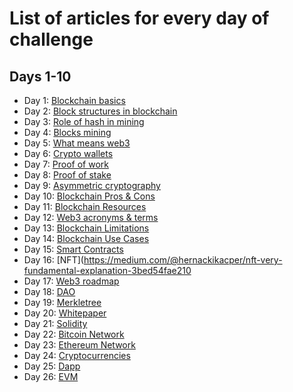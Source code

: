 # List of articles for every day of challenge

## Days 1-10

- Day 1: [Blockchain basics](https://medium.com/@hernackikacper/blockchain-basics-a59c914f87c1)
- Day 2: [Block structures in blockchain](https://medium.com/@hernackikacper/block-structures-in-the-blockchain-c9fa6a684928)
- Day 3: [Role of hash in mining](https://medium.com/@hernackikacper/role-of-hash-in-blockchain-763dd1db70f8)
- Day 4: [Blocks mining](https://medium.com/@hernackikacper/how-blocks-are-mined-in-blockchain-8a01c48d27d5)
- Day 5: [What means web3](https://medium.com/@hernackikacper/what-does-exactly-mean-web3-term-244face23e80)
- Day 6: [Crypto wallets](https://medium.com/@hernackikacper/crypto-wallets-the-gate-for-web3-9b50e5e72911)
- Day 7: [Proof of work](https://medium.com/@hernackikacper/proof-of-work-ee42270a40b9)
- Day 8: [Proof of stake](https://medium.com/@hernackikacper/proof-of-stake-c88a264846ec)
- Day 9: [Asymmetric cryptography](https://medium.com/@hernackikacper/asymmetric-cryptography-how-did-it-impact-on-blockchain-4d4bf6c19562)
- Day 10: [Blockchain Pros & Cons](https://medium.com/@hernackikacper/blockchain-pros-cons-3a5b7b7e0a11)
- Day 11: [Blockchain Resources](https://medium.com/@hernackikacper/best-and-free-blockchain-resources-165e538d48ab)
- Day 12: [Web3 acronyms & terms](https://medium.com/@hernackikacper/web3-basic-acronyms-terms-3ec58eda437d)
- Day 13: [Blockchain Limitations](https://medium.com/@hernackikacper/blockchain-limitations-what-is-lacking-to-fulfill-its-destiny-e51dd9377ef)
- Day 14: [Blockchain Use Cases](https://medium.com/@hernackikacper/blockchain-top-80-usages-of-the-greatest-technology-since-the-internet-b9ae48b8961c)
- Day 15: [Smart Contracts](https://medium.com/@hernackikacper/smart-contracts-explained-to-a-kid-54297299f635)
- Day 16: [NFT](https://medium.com/@hernackikacper/nft-very-fundamental-explanation-3bed54fae210
- Day 17: [Web3 roadmap](https://medium.com/@hernackikacper/blockchain-developer-ultimate-roadmap-it-is-not-as-difficult-as-you-think-2c57da519068)
- Day 18: [DAO](https://medium.com/@hernackikacper/dao-dac-the-new-trend-ae9993c351b4)
- Day 19: [Merkletree](https://medium.com/@hernackikacper/merkle-tree-how-it-improved-blockchain-6d77a0c7ff7b)
- Day 20: [Whitepaper](https://medium.com/@hernackikacper/what-is-a-crypto-whitepaper-and-how-to-write-it-cd26167e57a0)
- Day 21: [Solidity](https://medium.com/@hernackikacper/solidity-for-beginners-4e8826ab9911)
- Day 22: [Bitcoin Network](https://medium.com/@hernackikacper/bitcoin-network-how-it-revolutionized-tech-and-financial-industries-c5f15a853569)
- Day 23: [Ethereum Network](https://medium.com/@hernackikacper/ethereum-network-9ef0f622edfe)
- Day 24: [Cryptocurrencies](https://medium.com/@hernackikacper/cryptocurrencies-what-is-it-from-technical-point-of-view-5dbdadcfb76d)
- Day 25: [Dapp](https://medium.com/@hernackikacper/dapp-decentralized-application-what-is-means-fc78ea7dd829)
- Day 26: [EVM](https://medium.com/@hernackikacper/evm-ethereum-virtual-machine-how-it-improved-blockchain-technology-73b18a821a2)
